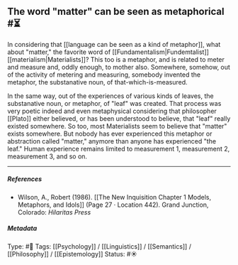## The word "matter" can be seen as metaphorical  #⏳ 

In considering that [[language can be seen as a kind of metaphor]], what about "matter," the favorite word of [[Fundamentalism|Fundemtalist]] [[materialism|Materialists]]? This too is a metaphor, and is related to meter and measure and, oddly enough, to mother also. Somewhere, somehow, out of the activity of metering and measuring, somebody invented the metaphor, the substanative noun, of that-which-is-measured.

In the same way, out of the experiences of various kinds of leaves, the substanative noun, or metaphor, of "leaf" was created. That process was very poetic indeed and even metaphysical considering that philosopher [[Plato]] either believed, or has been understood to believe, that "leaf" really existed somewhere. So too, most Materialists seem to believe that "matter" exists somewhere. But nobody has ever experienced this metaphor or abstraction called "matter," anymore than anyone has experienced "the leaf." Human experience remains limited to measurement 1, measurement 2, measurement 3, and so on. 

___

##### References

- Wilson, A., Robert (1986). [[The New Inquisition Chapter 1 Models, Metaphors, and Idols]] (Page 27 · Location 442). Grand Junction, Colorado: _Hilaritas Press_

##### Metadata

Type: #🔴 
Tags: [[Psychology]] / [[Linguistics]] / [[Semantics]] / [[Philosophy]] / [[Epistemology]]
Status: #☀️ 